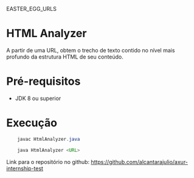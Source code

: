 EASTER_EGG_URLS

# HTML Analyzer

A partir de uma URL, obtem o trecho de texto contido no nível mais 
profundo da estrutura HTML de seu conteúdo.


# Pré-requisitos

- JDK 8 ou superior

# Execução

```java 
    javac HtmlAnalyzer.java
```

```java 
    java HtmlAnalyzer <URL>
```

Link para o repositório no github: https://github.com/alcantarajulio/axur-internship-test
